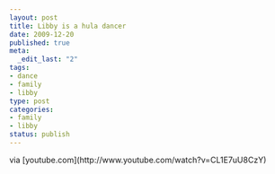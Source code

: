 ```yaml
--- 
layout: post
title: Libby is a hula dancer
date: 2009-12-20
published: true
meta: 
  _edit_last: "2"
tags: 
- dance
- family
- libby
type: post
categories: 
- family
- libby
status: publish
---
```

<div class="posterous_bookmarklet_entry">     <div class="posterous_quote_citation">via [youtube.com](http://www.youtube.com/watch?v=CL1E7uU8CzY)</div> 



</div>
